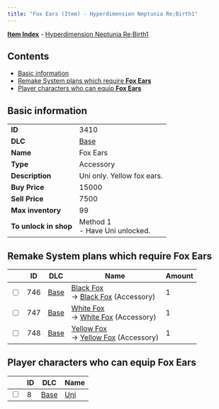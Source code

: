 ```yaml
---
title: "Fox Ears (Item) - Hyperdimension Neptunia Re;Birth1"
---
```


[**Item Index**](/neptunia/rb1/item/index.html) - [Hyperdimension Neptunia Re;Birth1](/neptunia/rb1)

## Contents

- [Basic information](#basic-information)
- [Remake System plans which require **Fox Ears**](#remake-system-plans-which-require-fox-ears)
- [Player characters who can equip **Fox Ears**](#player-characters-who-can-equip-fox-ears)

## Basic information

|   |   |
| -- | -- |
| **ID** | 3410 |
| **DLC** | [Base](/neptunia/rb1/dlc/1-base.html) |
| **Name** | Fox Ears |
| **Type** | Accessory |
| **Description** | Uni only. Yellow fox ears. |
| **Buy Price** | 15000 |
| **Sell Price** | 7500 |
| **Max inventory** | 99 |
| **To unlock in shop** | Method 1<br />- Have Uni unlocked. |

## Remake System plans which require **Fox Ears**

|    | ID | DLC | Name | Amount |
| -- | -- | --- | ---- | ------ |
| <input type="checkbox" id="rb1-remake-1-746" class="trackbox" /> | 746 | [Base](/neptunia/rb1/dlc/1-base.html) | [Black Fox](/neptunia/rb1/remake/1-746-black-fox.html)<br />→ [Black Fox](/neptunia/rb1/item/1-3411-black-fox.html) (Accessory) | 1 |
| <input type="checkbox" id="rb1-remake-1-747" class="trackbox" /> | 747 | [Base](/neptunia/rb1/dlc/1-base.html) | [White Fox](/neptunia/rb1/remake/1-747-white-fox.html)<br />→ [White Fox](/neptunia/rb1/item/1-3412-white-fox.html) (Accessory) | 1 |
| <input type="checkbox" id="rb1-remake-1-748" class="trackbox" /> | 748 | [Base](/neptunia/rb1/dlc/1-base.html) | [Yellow Fox](/neptunia/rb1/remake/1-748-yellow-fox.html)<br />→ [Yellow Fox](/neptunia/rb1/item/1-3413-yellow-fox.html) (Accessory) | 1 |

## Player characters who can equip **Fox Ears**

|    | ID | DLC | Name |
| -- | -- | --- | ---- |
| <input type="checkbox" id="rb1-player-1-8" class="trackbox" /> | 8 | [Base](/neptunia/rb1/dlc/1-base.html) | [Uni](/neptunia/rb1/player/1-8-uni.html) |